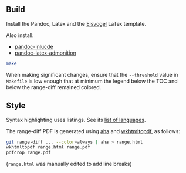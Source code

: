 ## Build

Install the Pandoc, Latex and the [Eisvogel](https://github.com/Wandmalfarbe/pandoc-latex-template) LaTex template.

Also install:

* [pandoc-inlucde](https://github.com/DCsunset/pandoc-include)
* [pandoc-latex-admonition](https://github.com/chdemko/pandoc-latex-admonition)


```bash
make
```

When making significant changes, ensure that the `--threshold` value in `Makefile` is low enough that at minimum the legend below the TOC and below the range-diff remained colored.

## Style

Syntax highlighting uses listings. See its [list of languages](https://www.overleaf.com/learn/latex/Code_listing#Supported_languages).

The range-diff PDF is generated using [aha](https://github.com/theZiz/aha) and [wkhtmltopdf](https://wkhtmltopdf.org), as follows:

```bash
git range-diff ... --color=always | aha > range.html
wkhtmltopdf range.html range.pdf
pdfcrop range.pdf
```

(`range.html` was manually edited to add line breaks)